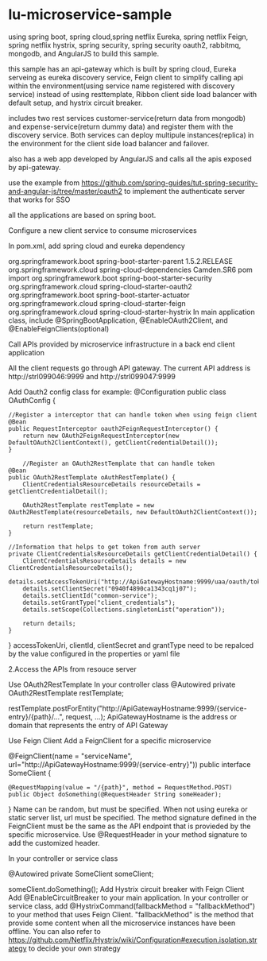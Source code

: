 # lu-microservice-sample

using spring boot, spring cloud,spring netflix Eureka, spring netflix Feign, spring netflix hystrix,
spring security, spring security oauth2, rabbitmq, mongodb, and AngularJS to build this sample.

this sample has an api-gateway which is built by spring cloud, Eureka serveing as eureka discovery service, Feign client to simplify calling api within the environment(using service name registered with discovery service) instead of using resttemplate, 
Ribbon client side load balancer with default setup, and hystrix circuit breaker.

includes two rest services customer-service(return data from mongodb) and expense-service(return dummy data) 
and register them with the discovery service. Both services can deploy multipule instances(replica) in the environment 
for the client side load balancer and failover.

also has a web app developed by AngularJS and calls all the apis exposed by api-gateway.

use the example from https://github.com/spring-guides/tut-spring-security-and-angular-js/tree/master/oauth2
to implement the authenticate server that works for SSO

all the applications are based on spring boot.

Configure a new client service to consume microservices

In pom.xml, add spring cloud and eureka dependency

<parent>
    <groupId>org.springframework.boot</groupId>
    <artifactId>spring-boot-starter-parent</artifactId>
    <version>1.5.2.RELEASE</version>
    <relativePath/> <!-- lookup parent from repository -->
</parent>
<dependencyManagement>
        <dependencies>
            <dependency>
                <groupId>org.springframework.cloud</groupId>
                <artifactId>spring-cloud-dependencies</artifactId>
                <version>Camden.SR6</version>
                <type>pom</type>
                <scope>import</scope>
            </dependency>
        </dependencies>
</dependencyManagement>
<dependency>
	  <groupId>org.springframework.boot</groupId>
	  <artifactId>spring-boot-starter-security</artifactId>
</dependency>
<dependency>
    <groupId>org.springframework.cloud</groupId>
    <artifactId>spring-cloud-starter-oauth2</artifactId>
</dependency>
<dependency>
    <groupId>org.springframework.boot</groupId>
    <artifactId>spring-boot-starter-actuator</artifactId>
</dependency>
<!--feign client to simplify complex rest call-->
<dependency>
    <groupId>org.springframework.cloud</groupId>
    <artifactId>spring-cloud-starter-feign</artifactId>
</dependency>
<!--circuit breaker-->
<dependency>
    <groupId>org.springframework.cloud</groupId>
    <artifactId>spring-cloud-starter-hystrix</artifactId>
</dependency>
In main application class, include @SpringBootApplication, @EnableOAuth2Client, and @EnableFeignClients(optional)

Call APIs provided by microservice infrastructure in a back end client application

All the client requests go through API gateway. The current API address is http://strl099046:9999 and http://strl099047:9999

Add Oauth2 config class for example:
@Configuration
public class OAuthConfig {
        
	//Register a interceptor that can handle token when using feign client
	@Bean
	public RequestInterceptor oauth2FeignRequestInterceptor() {
		return new OAuth2FeignRequestInterceptor(new DefaultOAuth2ClientContext(), getClientCredentialDetail());
	}

        //Register an OAuth2RestTemplate that can handle token
	@Bean
	public OAuth2RestTemplate oAuthRestTemplate() {
		ClientCredentialsResourceDetails resourceDetails = getClientCredentialDetail();

		OAuth2RestTemplate restTemplate = new OAuth2RestTemplate(resourceDetails, new DefaultOAuth2ClientContext());

		return restTemplate;
	}
	
	//Information that helps to get token from auth server
	private ClientCredentialsResourceDetails getClientCredentialDetail() {
		ClientCredentialsResourceDetails details = new ClientCredentialsResourceDetails();
		details.setAccessTokenUri("http://ApiGatewayHostname:9999/uaa/oauth/token");
		details.setClientSecret("0940f4890ca1343cq1j07");
		details.setClientId("common-service");
		details.setGrantType("client_credentials");
		details.setScope(Collections.singletonList("operation"));
		
		return details;
	}
}
accessTokenUri, clientId, clientSecret and grantType need to be repalced by the value configured in the properties or yaml file

2.Access the APIs from resouce server

Use OAuth2RestTemplate In your controller class
@Autowired
private OAuth2RestTemplate restTemplate;

restTemplate.postForEntity("http://ApiGatewayHostname:9999/{service-entry}/{path}/...", request, ...);
ApiGatewayHostname is the address or domain that represents the entry of API Gateway

Use Feign Client
Add a FeignClient for a specific microservice

@FeignClient(name = "serviceName", url="http://ApiGatewayHostname:9999/{service-entry}"))
public interface SomeClient {
      
    @RequestMapping(value = "/{path}", method = RequestMethod.POST)
    public Object doSomething(@RequestHeader String someHeader);
}
Name can be random, but must be specified. When not using eureka or static server list, url must be specified. The method signature defined in the FeignClient must be the same as the API endpoint that is provieded by the specific microservice. Use @RequestHeader in your method signature to add the customized header.

In your controller or service class

@Autowired
private SomeClient someClient;
  
someClient.doSomething();
Add Hystrix circuit breaker with Feign Client
Add @EnableCircuitBreaker to your main application. In your controller or service class, add @HystrixCommand(fallbackMethod = "fallbackMethod") to your method that uses Feign Client. "fallbackMethod" is the method that provide some content when all the microservice instances have been offline. You can also refer to https://github.com/Netflix/Hystrix/wiki/Configuration#execution.isolation.strategy to decide your own strategy
